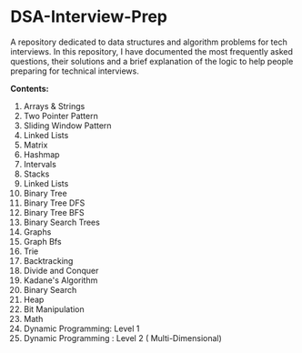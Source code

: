 # DSA-Interview-Prep
A repository dedicated to data structures and algorithm problems for tech interviews. 
In this repository, I have documented the most frequently asked questions, their solutions and a brief explanation of the logic to help people preparing for technical interviews. 

**Contents:**

1. Arrays & Strings
2. Two Pointer Pattern
3. Sliding Window Pattern
4. Linked Lists
5. Matrix
6. Hashmap
7. Intervals
8. Stacks
9. Linked Lists
10. Binary Tree
11. Binary Tree DFS 
12. Binary Tree BFS
13. Binary Search Trees
14. Graphs
15. Graph Bfs  
16. Trie
17. Backtracking
18. Divide and Conquer
19. Kadane's Algorithm
20. Binary Search
21. Heap
22. Bit Manipulation
23. Math
24. Dynamic Programming: Level 1
25. Dynamic Programming : Level 2 ( Multi-Dimensional)
